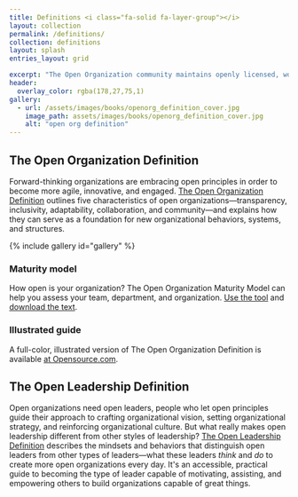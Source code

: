 ```yaml
---
title: Definitions <i class="fa-solid fa-layer-group"></i>
layout: collection
permalink: /definitions/
collection: definitions
layout: splash
entries_layout: grid

excerpt: "The Open Organization community maintains openly licensed, working definitions of concepts central to its work. Anyone can help improve them."
header:
  overlay_color: rgba(178,27,75,1)
gallery:
  - url: /assets/images/books/openorg_definition_cover.jpg
    image_path: assets/images/books/openorg_definition_cover.jpg
    alt: "open org definition"
---
```


## The Open Organization Definition
Forward-thinking organizations are embracing open principles in order to become more agile, innovative, and engaged. [The Open Organization Definition](https://theopenorganization.org/definition/open-organization-definition) outlines five characteristics of open organizations—transparency, inclusivity, adaptability, collaboration, and community—and explains how they can serve as a foundation for new organizational behaviors, systems, and structures.

{% include gallery id="gallery" %}

### Maturity model
How open is your organization? The Open Organization Maturity Model can help you assess your team, department, and organization. [Use the tool](https://www.ready-to-innovate.com/openorg/) and [download the text](https://github.com/open-organization/open-org-maturity-model).

### Illustrated guide
A full-color, illustrated version of The Open Organization Definition is available [at Opensource.com](https://opensource.com/open-organization/resources/open-org-definition-book).

## The Open Leadership Definition
Open organizations need open leaders, people who let open principles guide their approach to crafting organizational vision, setting organizational strategy, and reinforcing organizational culture. But what really makes open leadership different from other styles of leadership? [The Open Leadership Definition](https://theopenorganization.org/definition/open-leadership-definition/) describes the mindsets and behaviors that distinguish open leaders from other types of leaders—what these leaders *think* and *do* to create more open organizations every day. It's an accessible, practical guide to becoming the type of leader capable of motivating, assisting, and empowering others to build organizations capable of great things.
